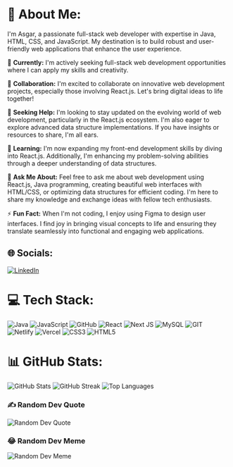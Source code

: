 # 💫 About Me:
I'm Asgar, a passionate full-stack web developer with expertise in Java, HTML, CSS, and JavaScript. My destination is to build robust and user-friendly web applications that enhance the user experience.

🔭 **Currently:** I'm actively seeking full-stack web development opportunities where I can apply my skills and creativity.

👯 **Collaboration:** I'm excited to collaborate on innovative web development projects, especially those involving React.js. Let's bring digital ideas to life together!

🤝 **Seeking Help:** I'm looking to stay updated on the evolving world of web development, particularly in the React.js ecosystem. I'm also eager to explore advanced data structure implementations. If you have insights or resources to share, I'm all ears.

🌱 **Learning:** I'm now expanding my front-end development skills by diving into React.js. Additionally, I'm enhancing my problem-solving abilities through a deeper understanding of data structures.

💬 **Ask Me About:** Feel free to ask me about web development using React.js, Java programming, creating beautiful web interfaces with HTML/CSS, or optimizing data structures for efficient coding. I'm here to share my knowledge and exchange ideas with fellow tech enthusiasts.

⚡ **Fun Fact:** When I'm not coding, I enjoy using Figma to design user interfaces. I find joy in bringing visual concepts to life and ensuring they translate seamlessly into functional and engaging web applications.

## 🌐 Socials:
[![LinkedIn](https://img.shields.io/badge/LinkedIn-%230077B5.svg?logo=linkedin&logoColor=white)](https://linkedin.com/in/https://www.linkedin.com/in/asgar-/) 

# 💻 Tech Stack:
![Java](https://img.shields.io/badge/java-%23ED8B00.svg?style=plastic&logo=java&logoColor=white) ![JavaScript](https://img.shields.io/badge/javascript-%23323330.svg?style=plastic&logo=javascript&logoColor=%23F7DF1E) ![GitHub](https://img.shields.io/badge/GitHub-%23121011.svg?style=plastic&logo=github&logoColor=white) ![React](https://img.shields.io/badge/react-%2320232a.svg?style=plastic&logo=react&logoColor=%2361DAFB) ![Next JS](https://img.shields.io/badge/Next-black?style=plastic&logo=next.js&logoColor=white) ![MySQL](https://img.shields.io/badge/mysql-%2300f.svg?style=plastic&logo=mysql&logoColor=white) ![GIT](https://img.shields.io/badge/Git-fc6d26?style=plastic&logo=git&logoColor=white) ![Netlify](https://img.shields.io/badge/netlify-%23000000.svg?style=plastic&logo=netlify&logoColor=#00C7B7) ![Vercel](https://img.shields.io/badge/vercel-%23000000.svg?style=plastic&logo=vercel&logoColor=white) ![CSS3](https://img.shields.io/badge/css3-%231572B6.svg?style=plastic&logo=css3&logoColor=white) ![HTML5](https://img.shields.io/badge/html5-%23E34F26.svg?style=plastic&logo=html5&logoColor=white)

# 📊 GitHub Stats:
![GitHub Stats](https://github-readme-stats.vercel.app/api?username=asgarsidd&theme=gotham&hide_border=false&include_all_commits=true&count_private=true)
![GitHub Streak](https://github-readme-streak-stats.herokuapp.com/?user=asgarsidd&theme=gotham&hide_border=false)
![Top Languages](https://github-readme-stats.vercel.app/api/top-langs/?username=asgarsidd&theme=gotham&hide_border=false&include_all_commits=true&count_private=true&layout=compact)

### ✍️ Random Dev Quote
![Random Dev Quote](https://quotes-github-readme.vercel.app/api?type=horizontal&theme=radical)

### 😂 Random Dev Meme
![Random Dev Meme](https://randommeme-five.vercel.app/)
